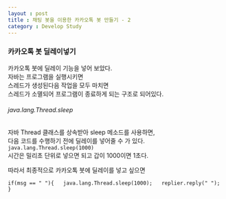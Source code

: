 ```yaml
---
layout : post
title : 채팅 봇을 이용한 카카오톡 봇 만들기 - 2
category : Develop Study
---
```

### 카카오톡 봇 딜레이넣기
카카오톡 봇에 딜레이 기능을 넣어 보았다.  
자바는 프로그램을 실행시키면  
스레드가 생성된다음 작업을 모두 마치면  
스레드가 소멸되어 프로그램이 종료하게 되는 구조로 되어있다.  

###### java.lang.Thread.sleep  
자바 Thread 클래스를 상속받아 sleep 메소드를 사용하면,  
다음 코드를 수행하기 전에 딜레이를 넣어줄 수 가 있다.  
```java.lang.Thread.sleep(1000)```  
시간은 밀리초 단위로 넣으면 되고 갑이 1000이면 1초다.  

따라서 최종적으로 카카오톡 봇에 딜레이를 넣고 싶으면  

`if(msg == " "){  
	java.lang.Thread.sleep(1000);  
    replier.reply(" ");  
}`
